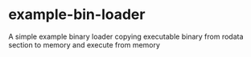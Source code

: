 # example-bin-loader
A simple example binary loader copying executable binary from rodata section to memory and execute from memory

